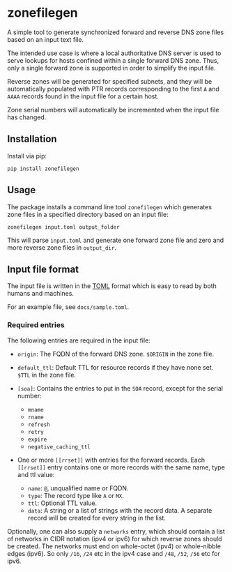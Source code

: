 # zonefilegen
A simple tool to generate synchronized forward and reverse DNS zone files based on an input text file.

The intended use case is where a local authoritative DNS server is used to serve
lookups for hosts confined within a single forward DNS zone. Thus, only a single
forward zone is supported in order to simplify the input file.

Reverse zones will be generated for specified subnets, and they will be automatically populated
with PTR records corresponding to the first `A` and `AAAA` records found in the input file for a certain host.

Zone serial numbers will automatically be incremented when the input file has changed.

## Installation
Install via pip: 
```
pip install zonefilegen
```

## Usage
The package installs a command line tool `zonefilegen` which generates zone files 
in a specified directory based on an input file:
```
zonefilegen input.toml output_folder
```

This will parse `input.toml` and generate one forward zone file and zero and more 
reverse zone files in `output_dir`.


## Input file format
The input file is written in the [TOML](https://toml.io) format which is easy to read
by both humans and machines.

For an example file, see `docs/sample.toml`.

### Required entries
The following entries are required in the input file:
- `origin`: The FQDN of the forward DNS zone. `$ORIGIN` in the zone file.
- `default_ttl`: Default TTL for resource records if they have none set. `$TTL` in the zone file.
- `[soa]`: Contains the entries to put in the `SOA` record, except for the serial number:
    - `mname`
    - `rname`
    - `refresh`
    - `retry`
    - `expire`
    - `negative_caching_ttl`

- One or more `[[rrset]]` with entries for the forward records. Each `[[rrset]]` entry
  contains one or more records with the same name, type and ttl value:
    - `name`: `@`, unqualified name or FQDN.
    - `type`: The record type like `A` or `MX`.
    - `ttl`: Optional TTL value.
    - `data`: A string or a list of strings with the record data. A separate record will be created for every string in the list.

Optionally, one can also supply a `networks` entry, which should contain a list
of networks in CIDR notation (ipv4 or ipv6) for which reverse zones should be created. 
The networks must end on whole-octet (ipv4) or whole-nibble edges (ipv6). So only `/16`, `/24` etc in
the ipv4 case and `/48`, `/52`, `/56` etc for ipv6.


